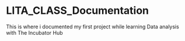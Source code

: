 # LITA_CLASS_Documentation
This is where i documented my first project while learning Data analysis with The Incubator Hub
